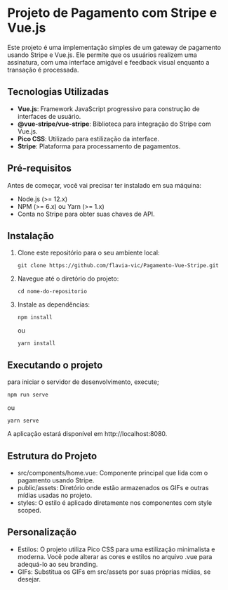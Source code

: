 # Projeto de Pagamento com Stripe e Vue.js

Este projeto é uma implementação simples de um gateway de pagamento usando Stripe e Vue.js. Ele permite que os usuários realizem uma assinatura, com uma interface amigável e feedback visual enquanto a transação é processada.

## Tecnologias Utilizadas

- **Vue.js**: Framework JavaScript progressivo para construção de interfaces de usuário.
- **@vue-stripe/vue-stripe**: Biblioteca para integração do Stripe com Vue.js.
- **Pico CSS**: Utilizado para estilização da interface.
- **Stripe**: Plataforma para processamento de pagamentos.

## Pré-requisitos

Antes de começar, você vai precisar ter instalado em sua máquina:

- Node.js (>= 12.x)
- NPM (>= 6.x) ou Yarn (>= 1.x)
- Conta no Stripe para obter suas chaves de API.

## Instalação

1. Clone este repositório para o seu ambiente local:

   ```
   git clone https://github.com/flavia-vic/Pagamento-Vue-Stripe.git
    ```
2. Navegue até o diretório do projeto:

    ```
   cd nome-do-repositorio
    ```


3. Instale as dependências:

   ```
   npm install
    ```
    ou
   ```
   yarn install
    ```



## Executando o projeto

para iniciar o servidor de desenvolvimento, execute;

    
    npm run serve

ou

    yarn serve




A aplicação estará disponível em http://localhost:8080.

## Estrutura do Projeto

- src/components/home.vue: Componente principal que lida com o pagamento usando Stripe.
- public/assets: Diretório onde estão armazenados os GIFs e outras mídias usadas no projeto.
- styles: O estilo é aplicado diretamente nos componentes com style scoped.

## Personalização
- Estilos: O projeto utiliza Pico CSS para uma estilização minimalista e moderna. Você pode alterar as cores e estilos no arquivo .vue para adequá-lo ao seu branding.
- GIFs: Substitua os GIFs em src/assets por suas próprias mídias, se desejar.